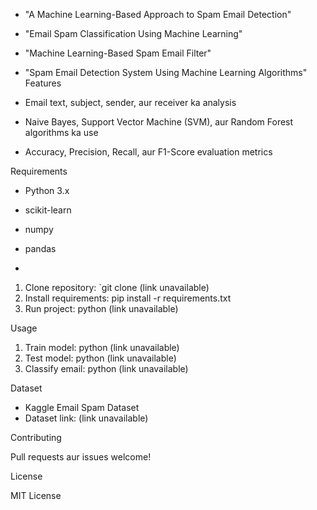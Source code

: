 - "A Machine Learning-Based Approach to Spam Email Detection"
- "Email Spam Classification Using Machine Learning"
- "Machine Learning-Based Spam Email Filter"
- "Spam Email Detection System Using Machine Learning Algorithms"
Features

- Email text, subject, sender, aur receiver ka analysis
- Naive Bayes, Support Vector Machine (SVM), aur Random Forest algorithms ka use
- Accuracy, Precision, Recall, aur F1-Score evaluation metrics

Requirements

- Python 3.x
- scikit-learn
- numpy
- pandas

- 
1. Clone repository: `git clone (link unavailable)
2. Install requirements: pip install -r requirements.txt
3. Run project: python (link unavailable)

Usage

1. Train model: python (link unavailable)
2. Test model: python (link unavailable)
3. Classify email: python (link unavailable)

Dataset

- Kaggle Email Spam Dataset
- Dataset link: (link unavailable)

Contributing

Pull requests aur issues welcome!

License

MIT License
